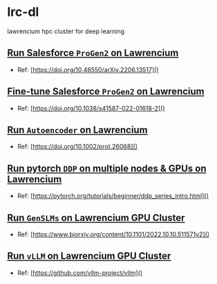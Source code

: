# lrc-dl
lawrencium hpc cluster for deep learning

## [Run Salesforce `ProGen2` on Lawrencium](./progen2) 
* Ref: [https://doi.org/10.48550/arXiv.2206.13517]()

## [Fine-tune Salesforce `ProGen2` on Lawrencium](./progen_original)
* Ref: [https://doi.org/10.1038/s41587-022-01618-2]()

## [Run `Autoencoder` on Lawrencium](./MDMachineLearning-demo)
* Ref: [https://doi.org/10.1002/prot.26068]()

## [Run pytorch `DDP` on multiple nodes & GPUs on Lawrencium](pytorch-ddp-examples)
* Ref: [https://pytorch.org/tutorials/beginner/ddp_series_intro.html]()

## [Run `GenSLMs` on Lawrencium GPU Cluster](./genslm-demo)
* Ref: [https://www.biorxiv.org/content/10.1101/2022.10.10.511571v2]()

## [Run `vLLM` on Lawrencium GPU Cluster](./vLLM-demo)
* Ref: [https://github.com/vllm-project/vllm]()
